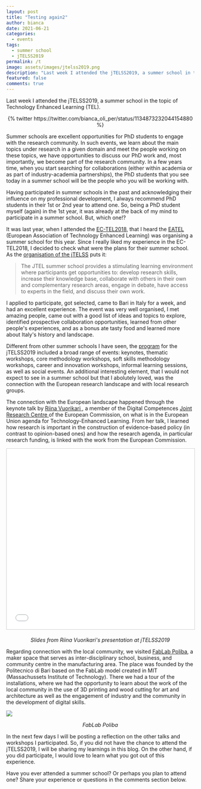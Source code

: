```yaml
---
layout: post
title: "Testing again2"
author: bianca
date: 2021-06-21
categories:
  - events
tags:
  - summer school
  - jTELSS2019
permalink: /t
image: assets/images/jtelss2019.png
description: "Last week I attended the jTELSS2019, a summer school in the topic of Technology Enhanced Learning (TEL)."
featured: false
comments: true
---
```


Last week I attended the jTELSS2019, a summer school in the topic of Technology Enhanced Learning (TEL). 

<center>{% twitter https://twitter.com/bianca_oli_per/status/1134873232044154880 %}</center>

Summer schools are excellent opportunities for PhD students to engage with the research community. In such events, we learn about the main topics under research in a given domain and meet the people working on these topics, we have opportunities to discuss our PhD work and, most importantly, we become part of the research community. In a few years time, when you start searching for collaborations (either within academia or as part of industry-academia partnerships), the PhD students that you see today in a summer school will be the people who you will be working with.

Having participated in summer schools in the past and acknowledging their influence on my professional development, I always recommend PhD students in their 1st or 2nd year to attend one. So, being a PhD student myself (again) in the 1st year, it was already at the back of my mind to participate in a summer school. But, which one!? 

It was last year, when I attended the [EC-TEL2018](http://ectel2018.httc.de), that I heard the [EATEL](https://ea-tel.eu/) (European Association of Technology Enhanced Learning) was organising a summer school for this year. Since I really liked my experience in the EC-TEL2018, I decided to check what were the plans for their summer school. As the [organisation of the jTELSS](https://ea-tel.eu/jtelss/) puts it:

> The JTEL summer school provides a stimulating learning environment where participants get opportunities to: develop research skills, increase their knowledge base, collaborate with others in their own and complementary research areas, engage in debate, have access to experts in the field, and discuss their own work.

I applied to participate, got selected, came to Bari in Italy for a week, and had an excellent experience. The event was very well organised, I met amazing people, came out with a good list of ideas and topics to explore, identified prospective collaboration opportunities, learned from other people's experiences, and as a bonus ate tasty food and learned more about Italy's history and landscape. 

Different from other summer schools I have seen, the [program](https://ea-tel.eu/jtelss/jtelss2019/program-2019/) for the jTELSS2019 included a broad range of events: keynotes, thematic workshops, core methodology workshops, soft skills methodology workshops, career and innovation workshops, informal learning sessions, as well as social events. An additional interesting element, that I would not expect to see in a summer school but that I abolutely loved, was the connection with the European research landscape and with local research groups. 

The connection with the European landscape happened through the keynote talk by [Riina Vuorikari <i class="fab fa-twitter"></i>](https://twitter.com/vuorikari), a member of the Digital Competences [Joint Research Centre <i class="fab fa-twitter"></i>](https://twitter.com/EU_ScienceHub) of the European Commission, on what is in the European Union agenda for Technology-Enhanced Learning. From her talk, I learned how research is important in the construction of evidence-based policy (in contrast to opinion-based ones) and how the research agenda, in particular research funding, is linked with the work from the European Commission.

<center><iframe src="//www.slideshare.net/slideshow/embed_code/key/Aa0iSyhdHAxG0B" width="595" height="485" frameborder="0" marginwidth="0" marginheight="0" scrolling="no" style="border:1px solid #CCC; border-width:1px; margin-bottom:5px; max-width: 100%;" allowfullscreen> </iframe>
<p><em>Slides from Riina Vuorikari's presentation at jTELSS2019</em></p></center>

Regarding connection with the local community, we visited [FabLab Poliba](http://www.fablabpoliba.org/), a maker space that serves as inter-disciplinary school, business, and community centre in the manufacturing area. The place was founded by the Politecnico di Bari based on the FabLab model created in MIT (Massachussets Institute of Technology). There we had a tour of the installations, where we had the opportunity to learn about the work of the local community in the use of 3D printing and wood cutting for art and architecture as well as the engagement of industry and the community in the development of digital skills.

![](https://pbs.twimg.com/media/D8S-CrgXYAEqyGh?format=jpg&name=4096x4096)
<center><p><em>FabLab Poliba</em></p></center>

In the next few days I will be posting a reflection on the other talks and workshops I participated. So, if you did not have the chance to attend the jTELSS2019, I will be sharing my learnings in this blog. On the other hand, if you did participate, I would love to learn what you got out of this experience.

Have you ever attended a summer school? Or perhaps you plan to attend one? Share your experience or questions in the comments section below.


